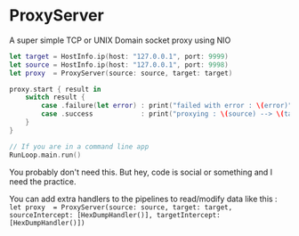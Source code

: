 # ProxyServer

A super simple TCP or UNIX Domain socket proxy using NIO 


```swift
let target = HostInfo.ip(host: "127.0.0.1", port: 9999)
let source = HostInfo.ip(host: "127.0.0.1", port: 9998)
let proxy  = ProxyServer(source: source, target: target)

proxy.start { result in
	switch result {
		case .failure(let error) : print("failed with error : \(error)")
		case .success            : print("proxying : \(source) --> \(target)")
	}
}

// If you are in a command line app
RunLoop.main.run()

```

You probably don't need this. But hey, code is social or something and I need the practice.

You can add extra handlers to the pipelines to read/modify data like this :
```let proxy  = ProxyServer(source: source, target: target, sourceIntercept: [HexDumpHandler()], targetIntercept: [HexDumpHandler()])```
